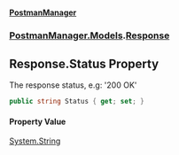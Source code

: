 #### [PostmanManager](PostmanManager.md 'PostmanManager')
### [PostmanManager.Models](PostmanManager.md#PostmanManager.Models 'PostmanManager.Models').[Response](PostmanManager.md#PostmanManager.Models.Response 'PostmanManager.Models.Response')

## Response.Status Property

The response status, e.g: '200 OK'

```csharp
public string Status { get; set; }
```

#### Property Value
[System.String](https://docs.microsoft.com/en-us/dotnet/api/System.String 'System.String')